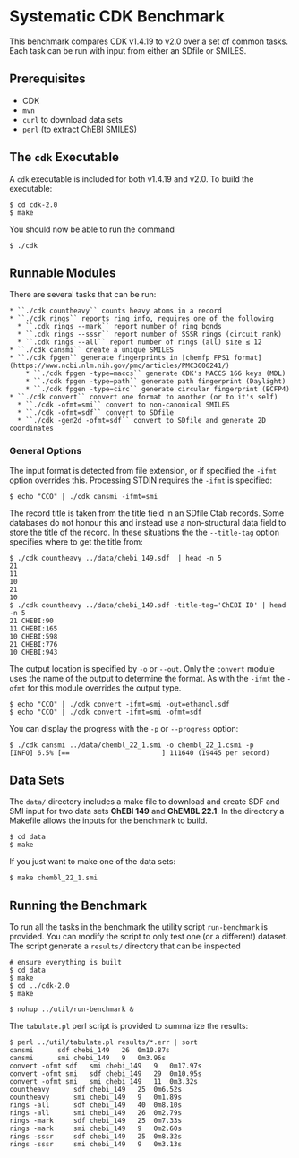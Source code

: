 # Systematic CDK Benchmark

This benchmark compares CDK v1.4.19 to v2.0 over a set of common tasks. Each 
task can be run with input from either an SDfile or SMILES.

## Prerequisites

 * CDK
 * ``mvn``
 * ``curl`` to download data sets
 * ``perl`` (to extract ChEBI SMILES)

## The ``cdk`` Executable

A ``cdk`` executable is included for both v1.4.19 and v2.0. To build the executable:

```
$ cd cdk-2.0
$ make
```

You should now be able to run the command

```
$ ./cdk
```

## Runnable Modules

There are several tasks that can be run:

	* ``./cdk countheavy`` counts heavy atoms in a record
	* ``./cdk rings`` reports ring info, requires one of the following
	  * ``.cdk rings --mark`` report number of ring bonds
	  * ``.cdk rings --sssr`` report number of SSSR rings (circuit rank)
	  * ``.cdk rings --all`` report number of rings (all) size ≤ 12
	* ``./cdk cansmi`` create a unique SMILES
	* ``./cdk fpgen`` generate fingerprints in [chemfp FPS1 format](https://www.ncbi.nlm.nih.gov/pmc/articles/PMC3606241/)
		* ``./cdk fpgen -type=maccs`` generate CDK's MACCS 166 keys (MDL)
		* ``./cdk fpgen -type=path`` generate path fingerprint (Daylight)
		* ``./cdk fpgen -type=circ`` generate circular fingerprint (ECFP4)
	* ``./cdk convert`` convert one format to another (or to it's self)
	  * ``./cdk -ofmt=smi`` convert to non-canonical SMILES
	  * ``./cdk -ofmt=sdf`` convert to SDfile
	  * ``./cdk -gen2d -ofmt=sdf`` convert to SDfile and generate 2D coordinates

### General Options

The input format is detected from file extension, or if specified the ``-ifmt`` option overrides this. Processing STDIN requires the ``-ifmt`` is specified:

```
$ echo "CCO" | ./cdk cansmi -ifmt=smi
```

The record title is taken from the title field in an SDfile Ctab records. Some databases do not honour this and instead use a non-structural data field to 
store the title of the record. In these situations the the ``--title-tag`` option specifies where to get the title from:

``` 
$ ./cdk countheavy ../data/chebi_149.sdf  | head -n 5
21
11
10
21
10
$ ./cdk countheavy ../data/chebi_149.sdf -title-tag='ChEBI ID' | head -n 5
21 CHEBI:90
11 CHEBI:165
10 CHEBI:598
21 CHEBI:776
10 CHEBI:943
```

The output location is specified by ``-o`` or ``--out``. Only the ``convert`` module uses the name of the output to determine the format. As with the ``-ifmt`` the ``-ofmt`` for this module overrides the output type.

```
$ echo "CCO" | ./cdk convert -ifmt=smi -out=ethanol.sdf
$ echo "CCO" | ./cdk convert -ifmt=smi -ofmt=sdf
```

You can display the progress with the ``-p`` or ``--progress`` option:

```
$ ./cdk cansmi ../data/chembl_22_1.smi -o chembl_22_1.csmi -p
[INFO] 6.5% [==                       ] 111640 (19445 per second)
```

## Data Sets

The ``data/`` directory includes a make file to download and create SDF and SMI
input for two data sets **ChEBI 149** and **ChEMBL 22.1**. In the directory
a Makefile allows the inputs for the benchmark to build.

```
$ cd data
$ make
```

If you just want to make one of the data sets:

```
$ make chembl_22_1.smi
```

## Running the Benchmark

To run all the tasks in the benchmark the utility script ``run-benchmark`` is
provided. You can modify the script to only test one (or a different) dataset.
The script generate a ``results/`` directory that can be inspected

```
# ensure everything is built
$ cd data
$ make
$ cd ../cdk-2.0
$ make

$ nohup ../util/run-benchmark &
```

The ``tabulate.pl`` perl script is provided to summarize the results:

```
$ perl ../util/tabulate.pl results/*.err | sort
cansmi  	sdf	chebi_149	26	0m10.87s
cansmi  	smi	chebi_149	9	0m3.96s
convert -ofmt sdf  	smi	chebi_149	9	0m17.97s
convert -ofmt smi  	sdf	chebi_149	29	0m10.95s
convert -ofmt smi  	smi	chebi_149	11	0m3.32s
countheavy  	sdf	chebi_149	25	0m6.52s
countheavy  	smi	chebi_149	9	0m1.89s
rings -all  	sdf	chebi_149	40	0m8.10s
rings -all  	smi	chebi_149	26	0m2.79s
rings -mark  	sdf	chebi_149	25	0m7.33s
rings -mark  	smi	chebi_149	9	0m2.60s
rings -sssr  	sdf	chebi_149	25	0m8.32s
rings -sssr  	smi	chebi_149	9	0m3.13s
```
